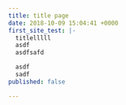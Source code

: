 ```yaml
---
title: title page
date: 2018-10-09 15:04:41 +0000
first_site_test: |-
  titlelllll
  asdf
  asdfsafd

  asdf
  sadf
published: false

---
```

